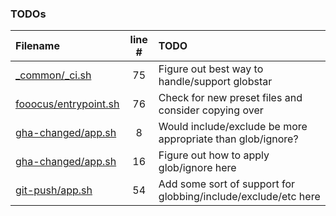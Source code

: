 ### TODOs
| Filename | line # | TODO |
|:------|:------:|:------|
| [_common/_ci.sh](_common/_ci.sh#L75) | 75 | Figure out best way to handle/support globstar |
| [fooocus/entrypoint.sh](fooocus/entrypoint.sh#L76) | 76 | Check for new preset files and consider copying over |
| [gha-changed/app.sh](gha-changed/app.sh#L8) | 8 | Would include/exclude be more appropriate than glob/ignore? |
| [gha-changed/app.sh](gha-changed/app.sh#L16) | 16 | Figure out how to apply glob/ignore here |
| [git-push/app.sh](git-push/app.sh#L54) | 54 | Add some sort of support for globbing/include/exclude/etc here |
